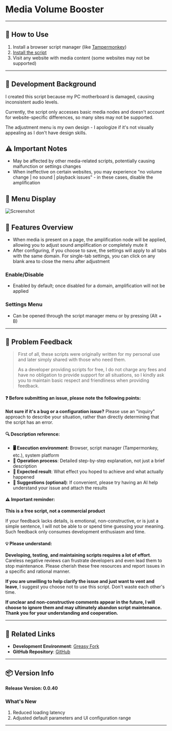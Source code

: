 
# **Media Volume Booster**

---

## **👻 How to Use**

1. Install a browser script manager (like [Tampermonkey](https://chrome.google.com/webstore/detail/tampermonkey/dhdgffkkebhmkfjojejmpbldmpobfkfo))
2. [Install the script](https://update.greasyfork.org/scripts/472190/%E5%AA%92%E9%AB%94%E9%9F%B3%E9%87%8F%E5%A2%9E%E5%BC%B7%E5%99%A8.user.js)
3. Visit any website with media content (some websites may not be supported)

---

## **🚧 Development Background**

I created this script because my PC motherboard is damaged, causing inconsistent audio levels.

Currently, the script only accesses basic media nodes and doesn't account for website-specific differences, so many sites may not be supported.

The adjustment menu is my own design - I apologize if it's not visually appealing as I don't have design skills.


## **⚠️ Important Notes**
- May be affected by other media-related scripts, potentially causing malfunction or settings changes
- When ineffective on certain websites, you may experience "no volume change | no sound | playback issues" - in these cases, disable the amplification

## **👀 Menu Display**
![Screenshot](https://github.com/user-attachments/assets/61547ac5-8653-45fb-bf26-bba4ee174f0b)


## **📜 Features Overview**
- When media is present on a page, the amplification node will be applied, allowing you to adjust sound amplification or completely mute it
- After configuring, if you choose to save, the settings will apply to all tabs with the same domain. For single-tab settings, you can click on any blank area to close the menu after adjustment

### **Enable/Disable**
- Enabled by default; once disabled for a domain, amplification will not be applied

### **Settings Menu**
- Can be opened through the script manager menu or by pressing (Alt + B)

---

## 📣 Problem Feedback

> First of all, these scripts were originally written for my personal use and later simply shared with those who need them.
>
> As a developer providing scripts for free, I do not charge any fees and have no obligation to provide support for all situations, so I kindly ask you to maintain basic respect and friendliness when providing feedback.

#### ❓ Before submitting an issue, please note the following points:

**Not sure if it's a bug or a configuration issue?** Please use an "inquiry" approach to describe your situation, rather than directly determining that the script has an error.

#### 🔍 Description reference:

- **🖥️ Execution environment**: Browser, script manager (Tampermonkey, etc.), system platform
- **🧭 Operation process**: Detailed step-by-step explanation, not just a brief description
- **🎯 Expected result**: What effect you hoped to achieve and what actually happened
- **🤖 Suggestions (optional)**: If convenient, please try having an AI help understand your issue and attach the results

#### ⚠️ Important reminder:

**This is a free script, not a commercial product**

If your feedback lacks details, is emotional, non-constructive, or is just a simple sentence, I will not be able to or spend time guessing your meaning. Such feedback only consumes development enthusiasm and time.

#### 💡 Please understand:

**Developing, testing, and maintaining scripts requires a lot of effort**. Careless negative reviews can frustrate developers and even lead them to stop maintenance. Please cherish these free resources and report issues in a specific and rational manner.

**If you are unwilling to help clarify the issue and just want to vent and leave**, I suggest you choose not to use this script. Don't waste each other's time.

**If unclear and non-constructive comments appear in the future, I will choose to ignore them and may ultimately abandon script maintenance. Thank you for your understanding and cooperation.**

---

## **🔗 Related Links**

- **Development Environment**: [Greasy Fork](https://greasyfork.org/zh-TW/users/989635-canaan-hs)  
- **GitHub Repository**: [GitHub](https://github.com/Canaan-HS/MonkeyScript/tree/main/VolumeBooster)

---

## **📦 Version Info**

**Release Version: 0.0.40**

### **What's New**
1. Reduced loading latency  
2. Adjusted default parameters and UI configuration range

---